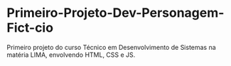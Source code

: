 # Primeiro-Projeto-Dev-Personagem-Fict-cio
Primeiro projeto do curso Técnico em Desenvolvimento de Sistemas na matéria LIMA, envolvendo HTML, CSS e JS.
